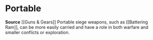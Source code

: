 ﻿---
id: '412'
name: Portable
rarity: Common
source: '[[DATABASE/source/Guns & Gears|Guns & Gears]]'
trait:
- Portable
type: Trait

---
# Portable

**Source** [[Guns & Gears]]
Portable siege weapons, such as [[Battering Ram]], can be more easily carried and have a role in both warfare and smaller conflicts or exploration.